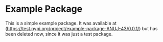 # Example Package

This is a simple example package.
It was available at (https://test.pypi.org/project/example-package-ANUJ-43/0.0.1/) but has been deleted now, since it was just a test package.
